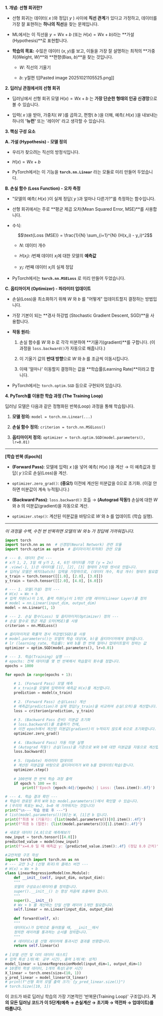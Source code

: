 **1. 개념: 선형 회귀란?**

- 선형 회귀는 데이터( $x$ )와 정답( $y$ ) 사이에 **직선 관계**가 있다고 가정하고, 데이터를 가장 잘 표현하는 **하나의 직선**을 찾는 문제입니다.
    
- ML에서는 이 직선을 $y = Wx + b$ (또는 $H(x) = Wx + b$)라는 **가설(Hypothesis)**로 표현합니다.
    
- **학습의 목표:** 수많은 데이터 $(x, y)$를 보고, 이들을 가장 잘 설명하는 최적의 **가중치(Weight, $W$)**와 **편향(Bias, $b$)**을 찾는 것입니다.
    
    - $W$: 직선의 기울기
        
    - $b$: y절편
![[Pasted image 20251021105525.png]]

**2. 딥러닝 관점에서의 선형 회귀**

- 딥러닝에서 선형 회귀 모델 $H(x) = Wx + b$ 는 **가장 단순한 형태의 인공 신경망**으로 볼 수 있습니다.
    
- 입력( $x$ )을 받아, 가중치( $W$ )를 곱하고, 편향( $b$ )을 더해, 예측( $H(x)$ )을 내보내는 하나의 **'뉴런'** 또는 '레이어' 라고 생각할 수 있습니다.
    

**3. 핵심 구성 요소**

**A. 가설 (Hypothesis) - 모델 정의**

- 우리가 찾으려는 직선의 방정식입니다.
    
- $H(x) = Wx + b$
    
- PyTorch에서는 이 기능을 **`torch.nn.Linear`** 라는 모듈로 미리 만들어 두었습니다.
    

**B. 손실 함수 (Loss Function) - 오차 측정**

- "모델의 예측( $H(x)$ )이 실제 정답( $y$ )과 얼마나 다른가?"를 측정하는 함수입니다.
    
- 선형 회귀에서는 주로 **평균 제곱 오차(Mean Squared Error, MSE)**를 사용합니다.
    
- 수식:
    
    $$\text{Loss (MSE)} = \frac{1}{N} \sum_{i=1}^{N} (H(x_i) - y_i)^2$$
    
    - $N$: 데이터 개수
        
    - $H(x_i)$: $i$번째 데이터 $x_i$에 대한 모델의 **예측값**
        
    - $y_i$: $i$번째 데이터 $x_i$의 실제 정답
        
- PyTorch에서는 **`torch.nn.MSELoss`** 로 미리 만들어 두었습니다.
    

**C. 옵티마이저 (Optimizer) - 파라미터 업데이트**

- 손실(Loss)을 최소화하기 위해 $W$ 와 $b$ 를 "어떻게" 업데이트할지 결정하는 방법입니다.
    
- 가장 기본이 되는 **경사 하강법 (Stochastic Gradient Descent, SGD)**을 사용합니다.
    
- **작동 원리:**
    
    1. 손실 함수를 $W$ 와 $b$ 로 각각 미분하여 **기울기(gradient)**를 구합니다. (이 과정을 `loss.backward()`가 자동으로 해줍니다.)
        
    2. 이 기울기 값의 **반대 방향**으로 $W$ 와 $b$ 를 조금씩 이동시킵니다.
        
    3. 이때 '얼마나' 이동할지 결정하는 값을 **학습률(Learning Rate)**이라고 합니다.
        
- PyTorch에서는 `torch.optim.SGD` 등으로 구현되어 있습니다.
    

**4. PyTorch를 이용한 학습 과정 (The Training Loop)**

딥러닝 모델은 다음과 같은 정형화된 반복(Loop) 과정을 통해 학습됩니다.

1. **모델 정의:** `model = torch.nn.Linear(...)`
    
2. **손실 함수 정의:** `criterion = torch.nn.MSELoss()`
    
3. **옵티마이저 정의:** `optimizer = torch.optim.SGD(model.parameters(), lr=0.01)`
    

---

**[학습 반복 (Epoch)]**

- **(Forward Pass)**: 모델에 입력( $x$ )을 넣어 예측( $H(x)$ )을 계산 $\rightarrow$ 이 예측값과 정답( $y$ )으로 손실(Loss)을 계산.
    
- `optimizer.zero_grad()`: **(중요!)** 이전에 계산된 미분값을 0으로 초기화. (이걸 안 하면 미분값이 계속 누적됩니다.)
    
- **(Backward Pass)**: `loss.backward()` 호출 $\rightarrow$ **(Autograd 작동!)** 손실에 대한 $W$ 와 $b$ 의 미분값(gradient)을 자동으로 계산.
    
- `optimizer.step()`: 계산된 미분값을 바탕으로 $W$ 와 $b$ 를 업데이트 (학습 실행).
    

---

_이 과정을 수백, 수천 번 반복하면 모델의 $W$ 와 $b$ 가 정답에 가까워집니다._


```python
import torch
import torch.nn as nn  # 신경망(Neural Network) 관련 모듈
import torch.optim as optim  # 옵티마이저(최적화) 관련 모듈

# --- 0. 데이터 준비 ---
# x가 1, 2, 3일 때 y가 2, 4, 6인 데이터를 가정 (y = 2x)
# .view(-1, 1)은 데이터를 [1], [2], [3] 형태의 2차원 텐서로 만듭니다.
# 딥러닝 모델은 배치(batch) 입력을 가정하므로, (데이터 개수, 특성 개수) 형태가 필요합니다.
x_train = torch.tensor([[1.0], [2.0], [3.0]])
y_train = torch.tensor([[2.0], [4.0], [6.0]])

# --- 1. 모델(가설) 정의 ---
# H(x) = Wx + b
# 입력 차원(x)이 1개, 출력 차원(y)이 1개인 선형 레이어(Linear Layer)를 정의
# model = nn.Linear(input_dim, output_dim)
model = nn.Linear(1, 1)

# --- 2. 손실 함수(Loss) 및 옵티마이저(Optimizer) 정의 ---
# 손실 함수로 평균 제곱 오차(MSE)를 사용
criterion = nn.MSELoss()

# 옵티마이저로 확률적 경사 하강법(SGD)을 사용
# model.parameters()는 모델의 학습 대상(W, b)을 옵티마이저에게 알려줍니다.
# lr (learning_rate, 학습률): W와 b를 한 번에 얼마나 업데이트할지 정하는 값
optimizer = optim.SGD(model.parameters(), lr=0.01)

# --- 3. 학습(Training) 실행 ---
# epochs: 전체 데이터를 몇 번 반복해서 학습할지 횟수를 정합니다.
epochs = 1000  

for epoch in range(epochs + 1):
    
    # 1. (Forward Pass) 모델 예측
    # x_train을 모델에 입력하여 예측값 H(x)를 계산합니다.
    prediction = model(x_train)
    
    # 2. (Forward Pass) 손실(Loss) 계산
    # 예측값(prediction)과 실제 정답(y_train)을 비교하여 손실(오차)을 계산합니다.
    loss = criterion(prediction, y_train)
    
    # 3. (Backward Pass 준비) 미분값 초기화
    # loss.backward()를 호출하기 전에, 
    # 이전 epoch에서 계산된 미분값(gradient)이 누적되지 않도록 0으로 초기화합니다.
    optimizer.zero_grad()
    
    # 4. (Backward Pass) 자동 미분 실행
    # (Autograd 작동!) 손실(loss)을 기준으로 W와 b에 대한 미분값을 자동으로 계산합니다.
    loss.backward()
    
    # 5. (Update) 파라미터 업데이트
    # 계산된 미분값을 바탕으로 옵티마이저가 W와 b를 업데이트(학습)합니다.
    optimizer.step()
    
    # 100번에 한 번씩 학습 과정 출력
    if epoch % 100 == 0:
        print(f'Epoch {epoch:4d}/{epochs} | Loss: {loss.item():.6f}')

# --- 4. 학습 결과 확인 ---
# 학습이 완료된 후의 W와 b는 model.parameters()에서 확인할 수 있습니다.
# (우리의 목표는 W=2, b=0 에 가까워지는 것입니다)
print("\n--- 학습 완료 후 ---")
# list(model.parameters())[0]는 W, [1]은 b 입니다.
print(f"최종 W (기울기): {list(model.parameters())[0].item():.4f}")
print(f"최종 b (절편): {list(model.parameters())[1].item():.4f}")

# 새로운 데이터 [4.0]으로 예측해보기
new_input = torch.tensor([[4.0]])
predicted_value = model(new_input)
print(f"x=4.0 일 때 예측값 y: {predicted_value.item():.4f} (정답 8.0 근처)")
```

```python
#교안처럼 구조 작성
import torch import torch.nn as nn 
# --- 교안 3-2 (선형 회귀)의 클래스 버전 --- 
# H(x) = Wx + b 
class LinearRegressionModel(nn.Module): 
	def __init__(self, input_dim, output_dim): 
	""" 
	모델의 구성요소(레이어)를 정의합니다. 
	super().__init__() 는 항상 처음에 호출해야 합니다. 
	""" 
	super().__init__() 
	# Wx + b 를 계산하는 단일 선형 레이어 1개만 필요합니다. 
	self.linear = nn.Linear(input_dim, output_dim) 
	
	def forward(self, x): 
	""" 
	데이터(x)가 입력으로 들어왔을 때, __init__에서 
	정의한 레이어를 통과하는 순서를 정의합니다. 
	""" 
	# 데이터(x)를 선형 레이어에 통과시킨 결과를 반환합니다. 
	return self.linear(x) 
	
# [모델 선언 및 더미 데이터 테스트] 
# 입력 특성 1개(예: 공부 시간), 출력 1개(예: 성적) 
model_linear = LinearRegressionModel(input_dim=1, output_dim=1) 
# 10명의 학생 데이터, 1개의 특성(공부 시간) 
X_linear = torch.ones(size=(10, 1)) 
y_pred_linear = model_linear(X_linear) 
# print(f"선형 회귀 모델 출력 크기: {y_pred_linear.size()}") 
# torch.Size([10, 1])
```
이 코드가 바로 딥러닝 학습의 가장 기본적인 '반복문(Training Loop)' 구조입니다. 
**거의 모든 딥러닝 코드가 이 5단계(예측 → 손실계산 → 초기화 → 역전파 → 업데이트)를 따릅니다.**